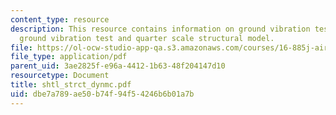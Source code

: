 ```yaml
---
content_type: resource
description: This resource contains information on ground vibration testing, horizontal
  ground vibration test and quarter scale structural model.
file: https://ol-ocw-studio-app-qa.s3.amazonaws.com/courses/16-885j-aircraft-systems-engineering-fall-2005/dbe7a789ae50b74f94f54246b6b01a7b_shtl_strct_dynmc.pdf
file_type: application/pdf
parent_uid: 3ae2825f-e96a-4412-1b63-48f204147d10
resourcetype: Document
title: shtl_strct_dynmc.pdf
uid: dbe7a789-ae50-b74f-94f5-4246b6b01a7b
---
```

